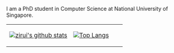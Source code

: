 I am a PhD student in Computer Science at National University of Singapore.

<table><tr><td align="center" width="55%">

[![zirui's github stats](https://github-readme-stats.vercel.app/api?username=1989Ryan&show_icons=true)](https://github.com/1989Ryan/)

</td><td align="top" width="45%">

[![Top Langs](https://github-readme-stats.vercel.app/api/top-langs/?username=1989Ryan&layout=compact&show_icons=true)](https://github.com/anuraghazra/github-readme-stats)

</td></tr></table>
